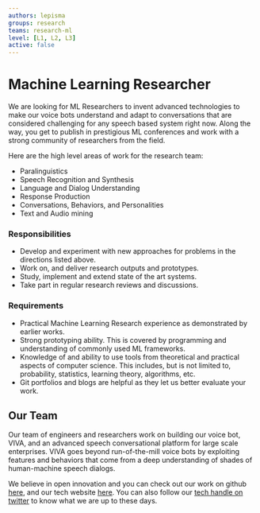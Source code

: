 ```yaml
---
authors: lepisma
groups: research
teams: research-ml
level: [L1, L2, L3]
active: false
---
```


# Machine Learning Researcher

We are looking for ML Researchers to invent advanced technologies to make our
voice bots understand and adapt to conversations that are considered challenging
for any speech based system right now. Along the way, you get to publish in
prestigious ML conferences and work with a strong community of researchers from
the field.

Here are the high level areas of work for the research team:

+ Paralinguistics
+ Speech Recognition and Synthesis
+ Language and Dialog Understanding
+ Response Production
+ Conversations, Behaviors, and Personalities
+ Text and Audio mining

### Responsibilities

+ Develop and experiment with new approaches for problems in the directions
  listed above.
+ Work on, and deliver research outputs and prototypes.
+ Study, implement and extend state of the art systems.
+ Take part in regular research reviews and discussions.
 
### Requirements

+ Practical Machine Learning Research experience as demonstrated by earlier
  works.
+ Strong prototyping ability. This is covered by programming and understanding
  of commonly used ML frameworks.
+ Knowledge of and ability to use tools from theoretical and practical aspects
  of computer science. This includes, but is not limited to, probability,
  statistics, learning theory, algorithms, etc.
+ Git portfolios and blogs are helpful as they let us better evaluate your work.

## Our Team

Our team of engineers and researchers work on building our voice bot, VIVA, and
an advanced speech conversational platform for large scale enterprises. VIVA
goes beyond run-of-the-mill voice bots by exploiting features and behaviors that
come from a deep understanding of shades of human-machine speech dialogs.

We believe in open innovation and you can check out our work on github [here](https://github.com/skit-ai), and
our tech website [here](https://tech.skit.ai/). You can also follow our [tech handle on twitter](https://twitter.com/SkitTech/) to know
what we are up to these days.
